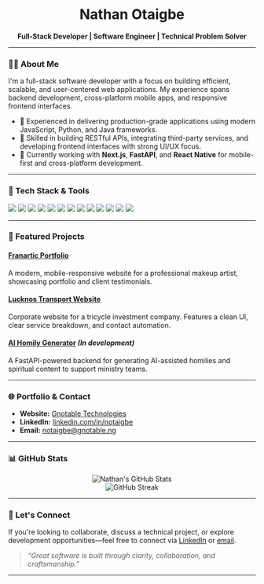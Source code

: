 <!-- GitHub Profile README for @notaigbe -->

<h1 align="center">Nathan Otaigbe</h1>
<p align="center"><strong>Full-Stack Developer | Software Engineer | Technical Problem Solver</strong></p>

---

### 🧑‍💻 About Me

I'm a full-stack software developer with a focus on building efficient, scalable, and user-centered web applications. My experience spans backend development, cross-platform mobile apps, and responsive frontend interfaces.

- 💼 Experienced in delivering production-grade applications using modern JavaScript, Python, and Java frameworks.
- 🎯 Skilled in building RESTful APIs, integrating third-party services, and developing frontend interfaces with strong UI/UX focus.
- 🚀 Currently working with **Next.js**, **FastAPI**, and **React Native** for mobile-first and cross-platform development.

---

### 🧰 Tech Stack & Tools

<p>
  <img src="https://img.shields.io/badge/JavaScript-F7DF1E?logo=javascript&logoColor=black&style=flat-square" />
  <img src="https://img.shields.io/badge/TypeScript-3178C6?logo=typescript&logoColor=white&style=flat-square" />
  <img src="https://img.shields.io/badge/React-20232A?logo=react&logoColor=61DAFB&style=flat-square" />
  <img src="https://img.shields.io/badge/React_Native-20232A?logo=react&logoColor=61DAFB&style=flat-square" />
  <img src="https://img.shields.io/badge/Next.js-000000?logo=next.js&logoColor=white&style=flat-square" />
  <img src="https://img.shields.io/badge/Python-3776AB?logo=python&logoColor=white&style=flat-square" />
  <img src="https://img.shields.io/badge/FastAPI-009688?logo=fastapi&logoColor=white&style=flat-square" />
  <img src="https://img.shields.io/badge/Django-092E20?logo=django&logoColor=white&style=flat-square" />
  <img src="https://img.shields.io/badge/Java-007396?logo=java&logoColor=white&style=flat-square" />
  <img src="https://img.shields.io/badge/TailwindCSS-38B2AC?logo=tailwind-css&logoColor=white&style=flat-square" />
  <img src="https://img.shields.io/badge/PostgreSQL-4169E1?logo=postgresql&logoColor=white&style=flat-square" />
  <img src="https://img.shields.io/badge/SQL%20Server-CC2927?logo=microsoft-sql-server&logoColor=white&style=flat-square" />
  <img src="https://img.shields.io/badge/Git-F05032?logo=git&logoColor=white&style=flat-square" />
</p>

---

### 📌 Featured Projects

#### [Franartic Portfolio](https://franartic.vercel.app)  
A modern, mobile-responsive website for a professional makeup artist, showcasing portfolio and client testimonials.

#### [Lucknos Transport Website](https://lucknostransport.com)  
Corporate website for a tricycle investment company. Features a clean UI, clear service breakdown, and contact automation.

#### [AI Homily Generator](#) *(In development)*  
A FastAPI-powered backend for generating AI-assisted homilies and spiritual content to support ministry teams.

---

### 🌐 Portfolio & Contact

- **Website:** [Gnotable Technologies](https://www.gnotable.ng)
- **LinkedIn:** [linkedin.com/in/notaigbe](https://linkedin.com/in/notaigbe)
- **Email:** [notaigbe@gnotable.ng](mailto:notaigbe@gnotable.ng)

---

### 📊 GitHub Stats

<p align="center">
  <img src="https://github-readme-stats.vercel.app/api?username=notaigbe&show_icons=true&theme=default&hide=issues" alt="Nathan's GitHub Stats" />
  <br/>
  <img src="https://streak-stats.demolab.com?user=notaigbe&theme=default" alt="GitHub Streak" />
</p>

---

### 🤝 Let's Connect

If you're looking to collaborate, discuss a technical project, or explore development opportunities—feel free to connect via [LinkedIn](https://linkedin.com/in/notaigbe) or [email](mailto:notaigbe@gnotable.ng).

> *“Great software is built through clarity, collaboration, and craftsmanship.”*

---
